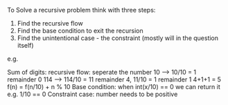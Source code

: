 To Solve a recursive problem think with three steps:

1. Find the recursive flow
2. Find the base condition to exit the recursion
3. Find the unintentional case - the constraint (mostly will in the question itself)

e.g.

Sum of digits:
  recursive flow: seperate the number 10  --> 10/10 = 1 remainder 0     114 --> 114/10 = 11 remainder 4, 11/10 = 1 remainder 1 4+1+1 = 5 
                  f(n) = f(n/10) + n % 10
  Base condition:
                  when int(x/10) == 0 we can return it e.g. 1/10 == 0
  Constraint case:
                  number needs to be positive
